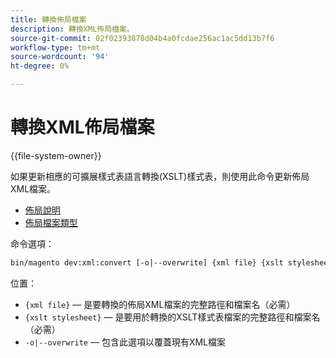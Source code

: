 ```yaml
---
title: 轉換佈局檔案
description: 轉換XML佈局檔案。
source-git-commit: 02f02393878d04b4a0fcdae256ac1ac5dd13b7f6
workflow-type: tm+mt
source-wordcount: '94'
ht-degree: 0%

---
```



# 轉換XML佈局檔案

{{file-system-owner}}

如果更新相應的可擴展樣式表語言轉換(XSLT)樣式表，則使用此命令更新佈局XML檔案。

- [佈局說明](https://devdocs.magento.com/guides/v2.4/frontend-dev-guide/layouts/xml-instructions.html)
- [佈局檔案類型](https://devdocs.magento.com/guides/v2.4/frontend-dev-guide/layouts/layout-types.html)

命令選項：

```bash
bin/magento dev:xml:convert [-o|--overwrite] {xml file} {xslt stylesheet}
```

位置：

- `{xml file}` — 是要轉換的佈局XML檔案的完整路徑和檔案名（必需）
- `{xslt stylesheet}` — 是要用於轉換的XSLT樣式表檔案的完整路徑和檔案名（必需）
- `-o|--overwrite` — 包含此選項以覆蓋現有XML檔案
